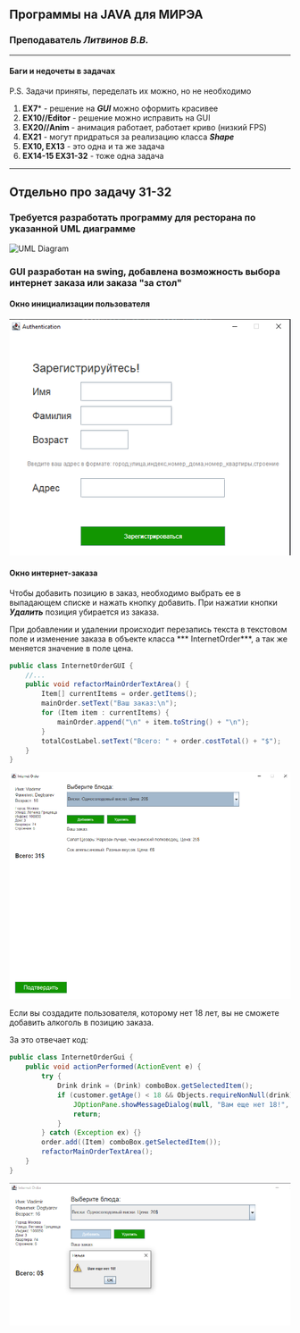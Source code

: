 ## Программы на JAVA для МИРЭА

### Преподаватель *Литвинов В.В.*

---

#### **Баги и недочеты в задачах**

P.S. Задачи приняты, переделать их можно, но не необходимо

1. **EX7*** - решение на ___GUI___ можно оформить красивее
2. **EX10//Editor** - решение можно исправить на GUI
3. **EX20//Anim** - анимация работает, работает криво (низкий FPS)
4. **EX21** - могут придраться за реализацию класса ***Shape***
5. **EX10, EX13** - это одна и та же задача
6. **EX14-15 EX31-32** - тоже одна задача

---

## Отдельно про задачу 31-32

### Требуется разработать программу для ресторана по указанной UML диаграмме

![UML Diagram](https://studfile.net/html/48724/112/html_30Dc2hY6ZW.MrEo/htmlconvd-VjxEGV_html_d6f84e3468e54f47.png)

### GUI разработан на swing, добавлена возможность выбора интернет заказа или заказа "за стол"

#### Окно инициализации пользователя

![auth](src/com/company/img/auth.png)

#### Окно интернет-заказа

Чтобы добавить позицию в заказ, необходимо выбрать ее в выпадающем списке и нажать кнопку добавить. При нажатии
кнопки ***Удалить*** позиция убирается из заказа.

При добавлении и удалении происходит перезапись текста в текстовом поле и изменение заказа в объекте класса ***
InternetOrder***, а так же меняется значение в поле цена.

```java
public class InternetOrderGUI {
	//...
	public void refactorMainOrderTextArea() {
		Item[] currentItems = order.getItems();
		mainOrder.setText("Ваш заказ:\n");
		for (Item item : currentItems) {
			mainOrder.append("\n" + item.toString() + "\n");
		}
		totalCostLabel.setText("Всего: " + order.costTotal() + "$");
	}
}
```

![order](src/com/company/img/netOrder.png)

Если вы создадите пользователя, которому нет 18 лет, вы не сможете добавить алкоголь в позицию заказа.

За это отвечает код:

```java
public class InternetOrderGui {
	public void actionPerformed(ActionEvent e) {
		try {
			Drink drink = (Drink) comboBox.getSelectedItem();
			if (customer.getAge() < 18 && Objects.requireNonNull(drink).isAlcoholicDrink()) {
				JOptionPane.showMessageDialog(null, "Вам еще нет 18!", "Нельзя", JOptionPane.WARNING_MESSAGE);
				return;
			}
		} catch (Exception ex) {}
		order.add((Item) comboBox.getSelectedItem());
		refactorMainOrderTextArea();
	}
}
```
![order](src/com/company/img/under18.png)
